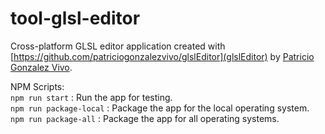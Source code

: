 # tool-glsl-editor
Cross-platform GLSL editor application created with [https://github.com/patriciogonzalezvivo/glslEditor](glslEditor) by [Patricio Gonzalez Vivo](https://github.com/patriciogonzalezvivo).

NPM Scripts:  
`npm run start` : Run the app for testing.  
`npm run package-local` : Package the app for the local operating system.  
`npm run package-all` : Package the app for all operating systems.  